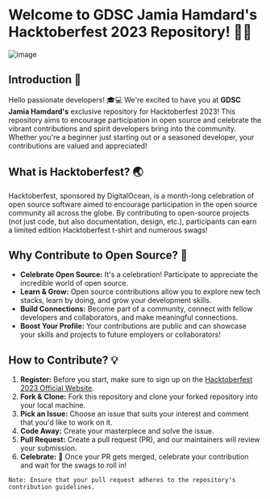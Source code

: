 # Welcome to GDSC Jamia Hamdard's Hacktoberfest 2023 Repository! 🚀🎃

![image](https://github.com/gdscjh/Hacktoberfest-2023/assets/68806440/3c93c6c4-baf3-4706-8a64-c49cdaf25abc)


## Introduction 🎉

Hello passionate developers! 🎓💻 We're excited to have you at **GDSC Jamia Hamdard's** exclusive repository for Hacktoberfest 2023! This repository aims to encourage participation in open source and celebrate the vibrant contributions and spirit developers bring into the community. Whether you're a beginner just starting out or a seasoned developer, your contributions are valued and appreciated!

## What is Hacktoberfest? 🌏

Hacktoberfest, sponsored by DigitalOcean, is a month-long celebration of open source software aimed to encourage participation in the open source community all across the globe. By contributing to open-source projects (not just code, but also documentation, design, etc.), participants can earn a limited edition Hacktoberfest t-shirt and numerous swags!

## Why Contribute to Open Source? 🚀

- **Celebrate Open Source:** It's a celebration! Participate to appreciate the incredible world of open source.
- **Learn & Grow:** Open source contributions allow you to explore new tech stacks, learn by doing, and grow your development skills.
- **Build Connections:** Become part of a community, connect with fellow developers and collaborators, and make meaningful connections.
- **Boost Your Profile:** Your contributions are public and can showcase your skills and projects to future employers or collaborators!

## How to Contribute? 💡

1. **Register:** Before you start, make sure to sign up on the [Hacktoberfest 2023 Official Website](https://hacktoberfest.digitalocean.com/).
2. **Fork & Clone:** Fork this repository and clone your forked repository into your local machine.
3. **Pick an Issue:** Choose an issue that suits your interest and comment that you'd like to work on it.
4. **Code Away:** Create your masterpiece and solve the issue.
5. **Pull Request:** Create a pull request (PR), and our maintainers will review your submission.
6. **Celebrate:** 🎉 Once your PR gets merged, celebrate your contribution and wait for the swags to roll in!

```plaintext
Note: Ensure that your pull request adheres to the repository's contribution guidelines.

